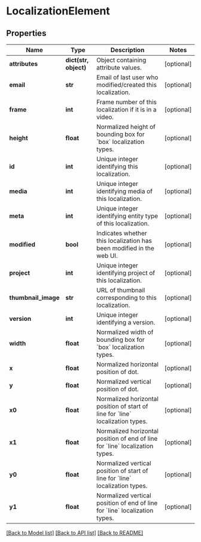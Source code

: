 # LocalizationElement

## Properties
Name | Type | Description | Notes
------------ | ------------- | ------------- | -------------
**attributes** | **dict(str, object)** | Object containing attribute values. | [optional] 
**email** | **str** | Email of last user who modified/created this localization. | [optional] 
**frame** | **int** | Frame number of this localization if it is in a video. | [optional] 
**height** | **float** | Normalized height of bounding box for &#x60;box&#x60; localization types. | [optional] 
**id** | **int** | Unique integer identifying this localization. | [optional] 
**media** | **int** | Unique integer identifying media of this localization. | [optional] 
**meta** | **int** | Unique integer identifying entity type of this localization. | [optional] 
**modified** | **bool** | Indicates whether this localization has been modified in the web UI. | [optional] 
**project** | **int** | Unique integer identifying project of this localization. | [optional] 
**thumbnail_image** | **str** | URL of thumbnail corresponding to this localization. | [optional] 
**version** | **int** | Unique integer identifying a version. | [optional] 
**width** | **float** | Normalized width of bounding box for &#x60;box&#x60; localization types. | [optional] 
**x** | **float** | Normalized horizontal position of dot. | [optional] 
**y** | **float** | Normalized vertical position of dot. | [optional] 
**x0** | **float** | Normalized horizontal position of start of line for &#x60;line&#x60; localization types. | [optional] 
**x1** | **float** | Normalized horizontal position of end of line for &#x60;line&#x60; localization types. | [optional] 
**y0** | **float** | Normalized vertical position of start of line for &#x60;line&#x60; localization types. | [optional] 
**y1** | **float** | Normalized vertical position of end of line for &#x60;line&#x60; localization types. | [optional] 

[[Back to Model list]](../README.md#documentation-for-models) [[Back to API list]](../README.md#documentation-for-api-endpoints) [[Back to README]](../README.md)


